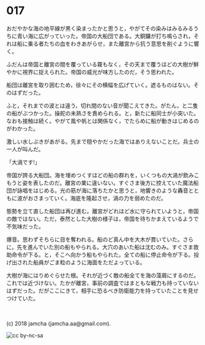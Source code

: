 # 017

おだやかな海の地平線が黒く染まったかと思うと，やがてその染みはみるみるうちに青い海に広がっていった。帝国の大船団である。大銅鑼が打ち鳴らされ，それは船に乗る者たちの血をわきあがらせ，また離宮から抗う意思を削ぐように響く。  

ふだんは帝国と離宮の間を覆っている霧もなく，その天まで覆うほどの大樹が鮮やかに視界に捉えられた。帝国の威光が味方したのだ，そう思われた。  

船団は離宮を取り囲むため，徐々にその横幅を広げていく。遮るものはない。そのはずだった。  

ふと，それまでの波とは違う，切れ間のない音が聞こえてきた。がたん，と二隻の船がぶつかった。操舵の未熟さを責められる。と，新たに船同士が小突いた。なおも接触は続く。やがて風や帆とは関係なく，でたらめに船が動きはじめるのがわかった。  

激しい水しぶきがあがる。先まで穏やかだった海ではありえないことだ。兵士の一人が叫んだ。  

「大渦です!」  

帝国が誇る大船団。海を埋めつくすほどの船の群れを，いくつもの大渦が飲みこもうと姿を表したのだ。離宮の業に違いない。すぐさま後方に控えていた魔法船団が詠唱をはじめる。光の筋が海に落ちたかと思うと，地響きのような轟音とともに波がおさまっていく。海底を隆起させ，渦の力を弱めたのだ。  

態勢を立て直した船団は再び進む。離宮がどれほど水に守られていようと，帝国の敵ではない。ただ，泰然とした大樹の様子は，帝国を待ちかまえているようで不気味だった。  

爆音。思わずそちらに目を奪われる。船のど真ん中を大木が貫いていた。さらに，先を進んでいた別の船もやられる。大穴のあいた船は沈むのみ。すぐさま救助命令が下る。と，そこへ向かう船もやられた。全ての船に停止命令が下る。投げ出された船員がごま粒のように海面をただよっている。  

大樹が海にはりめぐらせた根。それが近づく敵の船全てを海の藻屑にするのだ。これでは近づけない。たかが離宮，事前の調査ではまともな戦力も持っていないはずだった。だがここにきて，相手に恐るべき防衛能力を持っていたことを見せつけていた。  

<br>  
<br>  
(c) 2018 jamcha (jamcha.aa@gmail.com).  

![cc by-nc-sa](http://i.creativecommons.org/l/by-nc-sa/4.0/88x31.png)
